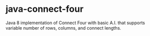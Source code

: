 # java-connect-four
Java 8 implementation of Connect Four with basic A.I. that supports variable number of rows, columns, and connect lengths.
